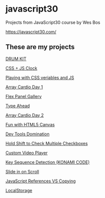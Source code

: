 # javascript30

Projects from JavaScript30 course by Wes Bos

https://javascript30.com/

## These are my projects

[DRUM KIT](https://kadirakarr.github.io/javascript30/01%20-%20JavaScript%20Drum%20Kit/index.html)

[CSS + JS Clock](https://kadirakarr.github.io/javascript30/02%20-%20CSS%20+%20JS%20Clock/index.html)

[Playing with CSS veriables and JS](https://kadirakarr.github.io/javascript30/03%20-%20Playing%20with%20CSS%20Variables%20and%20JS/index.html)

[Array Cardio Day 1](https://kadirakarr.github.io/javascript30/04%20-%20Array%20Cardio%20Day%201/index.html)

[Flex Panel Gallery](https://kadirakarr.github.io/javascript30/05%20-%20Flex%20Panel%20Gallery/index.html)

[Type Ahead](https://kadirakarr.github.io/javascript30/06%20-%20Type%20Ahead/index.html)

[Array Cardio Day 2](https://kadirakarr.github.io/javascript30/07%20-%20Array%20Cardio%20Day%202/index.html)

[Fun with HTML5 Canvas](https://kadirakarr.github.io/javascript30/08%20-%20Fun%20with%20HTML5%20Canvas/index.html)

[Dev Tools Domination](https://kadirakarr.github.io/javascript30/09%20-%20Dev%20Tools%20Domination/index.html)

[Hold Shift to Check Multiple Checkboxes](https://kadirakarr.github.io/javascript30/10%20-%20Hold%20Shift%20to%20Check%20Multiple%20Checkboxes/index.html)

[Custom Video Player](https://kadirakarr.github.io/javascript30/11%20-%20Custom%20Video%20Player/index.html)

[Key Sequence Detection (KONAMI CODE)](https://kadirakarr.github.io/javascript30/12%20-%20Key%20Sequence%20Detection%20(KONAMI%20CODE)/index.html)

[Slide in on Scroll](https://kadirakarr.github.io/javascript30/13%20-%20Slide%20in%20on%20Scroll/index.html)

[JavaScript References VS Copying](https://kadirakarr.github.io/javascript30/14%20-%20JavaScript%20References%20VS%20Copying/index.html)

[LocalStorage](https://kadirakarr.github.io/javascript30/15%20-%20LocalStorage/index.html)
